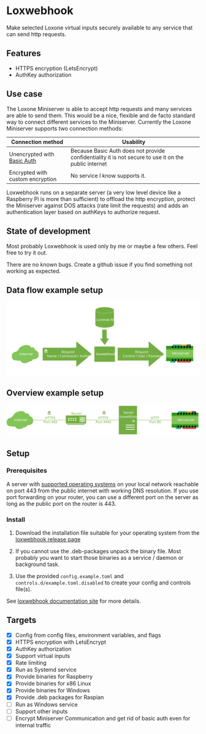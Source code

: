 # Loxwebhook

Make selected Loxone virtual inputs securely available to any service that can send http requests.

## Features

- HTTPS encryption (LetsEncrypt)
- AuthKey authorization

## Use case

The Loxone Miniserver is able to accept http requests and many services are able to send them. This would be a nice, flexible and de facto standard way to connect different services to the Miniserver. Currently the Loxone Miniserver supports two connection methods:

| Connection method    | Usability  |
|----------------------|------------|
| Unencrypted with [Basic Auth](https://en.wikipedia.org/wiki/Basic_access_authentication) | Because Basic Auth does not provide confidentiality it is not secure to use it on the public internet |
| Encrypted with custom encryption | No service I know supports it. |

Loxwebhook runs on a separate server (a very low level device like a Raspberry Pi is more than sufficient) to offload the http encryption, protect the Miniserver against DOS attacks (rate limit the requests) and adds an authentication layer based on authKeys to authorize request.

## State of development

Most probably Loxwebhook is used only by me or maybe a few others. Feel free to try it out.

There are no known bugs. Create a github issue if you find something not working as expected.

## Data flow example setup

![Overview data flow](/readme_images/DataFlowExampleSetup.svg)

## Overview example setup

![Overview example setup](/readme_images/OverviewExampleSetup.svg)

## Setup

### Prerequisites

A server with [supported operating systems](https://axxelg.github.io/loxwebhook/supported_os.html) on your local network reachable on port 443 from the public internet with working DNS resolution. If you use port forwarding on your router, you can use a different port on the server as long as the public port on the router is 443.

### Install

1. Download the installation file suitable for your operating system from the [loxwebhook release page](https://github.com/axxelG/loxwebhook/releases/latest)

1. If you cannot use the .deb-packages unpack the binary file. Most probably you want to start those binaries as a service / daemon or background task.

1. Use the provided `config.example.toml` and `controls.d/example.toml.disabled` to create your config and controls file(s).

See [loxwebhook documentation site](https://axxelg.github.io/loxwebhook/) for more details.

## Targets

- [x] Config from config files, environment variables, and flags
- [x] HTTPS encryption with LetsEncrypt
- [x] AuthKey authorization
- [x] Support virtual inputs
- [x] Rate limiting
- [x] Run as Systemd service
- [x] Provide binaries for Raspberry
- [x] Provide binaries for x86 Linux
- [x] Provide binaries for Windows
- [x] Provide .deb packages for Raspian
- [ ] Run as Windows service
- [ ] Support other inputs
- [ ] Encrypt Miniserver Communication and get rid of basic auth even for internal traffic